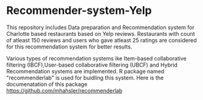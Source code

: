 # Recommender-system-Yelp
This repository includes Data preparation and Recommendation system for Charlotte based restaurants based on Yelp reviews.
Restaurants with count of atleast 150 reviews and users who gave atleast 25 ratings are considered for this recommendation system for better results.

Various types of recommendation systems ike Item-based collaborative filtering (IBCF),User-based collaborative filtering (UBCF) and Hybrid Recommendation systems are implemented.
R package named "recommenderlab" is used for buidling this system. Here is the documenatation of this package
https://github.com/mhahsler/recommenderlab
